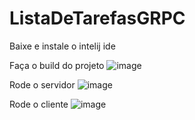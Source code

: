# ListaDeTarefasGRPC
Baixe e instale o intelij ide

Faça o build do projeto
![image](https://github.com/vosouza/ListaDeTarefasGRPC/assets/42612500/3157aa7b-6286-4d5a-8f16-e65731487c35)

Rode o servidor
![image](https://github.com/vosouza/ListaDeTarefasGRPC/assets/42612500/6702c864-dbe1-4a04-85dd-5bd420fd072e)


Rode o cliente
![image](https://github.com/vosouza/ListaDeTarefasGRPC/assets/42612500/8312f27d-704b-47d7-83be-837b58a0844f)
